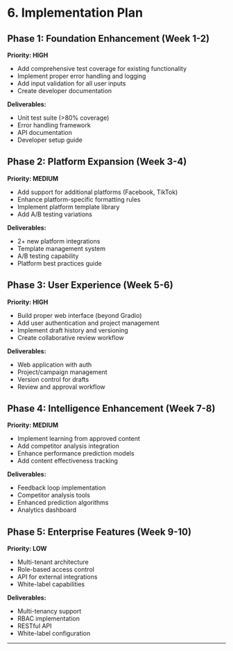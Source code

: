 # 6. Implementation Plan

## Phase 1: Foundation Enhancement (Week 1-2)
**Priority: HIGH**
- Add comprehensive test coverage for existing functionality
- Implement proper error handling and logging
- Add input validation for all user inputs
- Create developer documentation

**Deliverables:**
- Unit test suite (>80% coverage)
- Error handling framework
- API documentation
- Developer setup guide

## Phase 2: Platform Expansion (Week 3-4)
**Priority: MEDIUM**
- Add support for additional platforms (Facebook, TikTok)
- Enhance platform-specific formatting rules
- Implement platform template library
- Add A/B testing variations

**Deliverables:**
- 2+ new platform integrations
- Template management system
- A/B testing capability
- Platform best practices guide

## Phase 3: User Experience (Week 5-6)
**Priority: HIGH**
- Build proper web interface (beyond Gradio)
- Add user authentication and project management
- Implement draft history and versioning
- Create collaborative review workflow

**Deliverables:**
- Web application with auth
- Project/campaign management
- Version control for drafts
- Review and approval workflow

## Phase 4: Intelligence Enhancement (Week 7-8)
**Priority: MEDIUM**
- Implement learning from approved content
- Add competitor analysis integration
- Enhance performance prediction models
- Add content effectiveness tracking

**Deliverables:**
- Feedback loop implementation
- Competitor analysis tools
- Enhanced prediction algorithms
- Analytics dashboard

## Phase 5: Enterprise Features (Week 9-10)
**Priority: LOW**
- Multi-tenant architecture
- Role-based access control
- API for external integrations
- White-label capabilities

**Deliverables:**
- Multi-tenancy support
- RBAC implementation
- RESTful API
- White-label configuration

---
